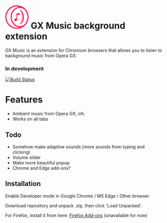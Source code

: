 # ![GX Music](https://github.com/mbs0ft/GX-Music/blob/main/logo_sm.png?raw=true) GX Music background extension 


GX Music is an extension for Chromium browsers that allows you 
to listen to background music from Opera GX.

### In development

[![Build Status](https://travis-ci.org/joemccann/dillinger.svg?branch=master)](https://github.com/mbs0ft/GX-music)

# Features
- Ambient music from Opera GX, ofc
- Works on all tabs

## Todo
- Somehow make adaptive sounds (more sounds from typing and clicking)
- Volume slider
- Make more beautiful popup
- Chrome and Edge add-ons?

## Installation

Enable Developer mode in Google Chrome / MS Edge / Other browser

Download repository and unpack .zip, then click 'Load Unpacked'.

For Firefox, install it from here: [Firefox Add-ons](https://addons.mozilla.org/en-US/firefox/addon/gx-music/) (unavailable for now)
